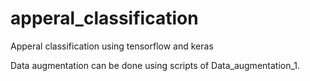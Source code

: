 # apperal_classification
Apperal classification using tensorflow and keras 

Data augmentation can be done using scripts of Data_augmentation_1.
